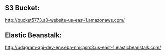 ## S3 Bucket: 
http://bucket5773.s3-website-us-east-1.amazonaws.com/
## Elastic Beanstalk: 
http://udagram-api-dev-env.eba-nmcgsrs3.us-east-1.elasticbeanstalk.com/